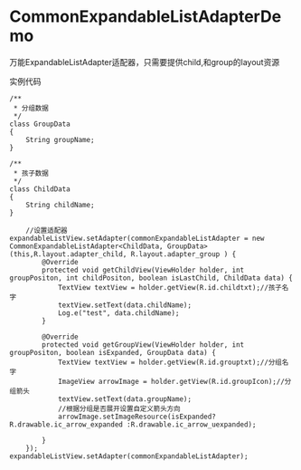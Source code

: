 # CommonExpandableListAdapterDemo
万能ExpandableListAdapter适配器，只需要提供child,和group的layout资源

实例代码


    /**
     * 分组数据
     */
    class GroupData
    {
        String groupName;
    }

    /**
     * 孩子数据
     */
    class ChildData
    {
        String childName;
    }

        //设置适配器
    expandableListView.setAdapter(commonExpandableListAdapter = new CommonExpandableListAdapter<ChildData, GroupData>(this,R.layout.adapter_child, R.layout.adapter_group ) {
            @Override
            protected void getChildView(ViewHolder holder, int groupPositon, int childPositon, boolean isLastChild, ChildData data) {
                TextView textView = holder.getView(R.id.childtxt);//孩子名字
                textView.setText(data.childName);
                Log.e("test", data.childName);
            }

            @Override
            protected void getGroupView(ViewHolder holder, int groupPositon, boolean isExpanded, GroupData data) {
                TextView textView = holder.getView(R.id.grouptxt);//分组名字
                ImageView arrowImage = holder.getView(R.id.groupIcon);//分组箭头
                textView.setText(data.groupName);
                //根据分组是否展开设置自定义箭头方向
                arrowImage.setImageResource(isExpanded?R.drawable.ic_arrow_expanded :R.drawable.ic_arrow_uexpanded);

            }
        });
    expandableListView.setAdapter(commonExpandableListAdapter);
